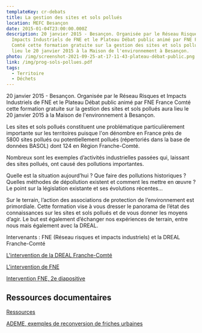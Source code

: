```yaml
---
templateKey: cr-debats
title: La gestion des sites et sols pollués
location: MEFC Besançon
date: 2015-01-04T23:00:00.000Z
description: 20 janvier 2015 - Besançon. Organisée par le Réseau Risques et
  Impacts Industriels de FNE et le Plateau Débat public animé par FNE France
  Comté cette formation gratuite sur la gestion des sites et sols pollués aura
  lieu le 20 janvier 2015 à la Maison de l'environnement à Besançon.
photo: /img/screenshot-2021-09-25-at-17-11-43-plateau-débat-public.png
link: /img/prog-sols-pollues.pdf
tags:
  - Territoire
  - Déchets
---
```

20 janvier 2015 - Besançon. Organisée par le Réseau Risques et Impacts Industriels de FNE et le Plateau Débat public animé par FNE France Comté cette formation gratuite sur la gestion des sites et sols pollués aura lieu le 20 janvier 2015 à la Maison de l'environnement à Besançon.

Les sites et sols pollués constituent une problématique particulièrement importante sur les territoires puisque l'on dénombre en France près de 5800 sites pollués ou potentiellement pollués (répertoriés dans la base de données BASOL) dont 124 en Région Franche-Comté.

Nombreux sont les exemples d’activités industrielles passées qui, laissant des sites pollués, ont causé des pollutions importantes.

Quelle est la situation aujourd’hui ? Que faire des pollutions historiques ? Quelles méthodes de dépollution existent et comment les mettre en œuvre ? Le point sur la législation existante et ses évolutions récentes…

Sur le terrain, l’action des associations de protection de l’environnement est primordiale. Cette formation vise à vous dresser le panorama de l’état des connaissances sur les sites et sols pollués et de vous donner les moyens d’agir. Le but est également d’échanger nos expériences de terrain, entre nous mais également avec la DREAL.

Intervenants : FNE (Réseau risques et impacts industriels) et la DREAL Franche-Comté

[L'intervention de la DREAL Franche-Comté](/img/support-dreal-fc.pdf)

[L'intervention de FNE](/img/fne-ssp1-etat-des-lieux.pdf)

[Intervention FNE, 2e diapositive](/img/fne-ssp-3-diagnostic-et-rehabilitation.pdf)

## Ressources documentaires

[Ressources](/img/doc-ressources-formation-SSP.pdf)

[ADEME, exemples de reconversion de friches urbaines](/img/ademe_exemple_reconversion-friche_urbaine-2014.pdf)
